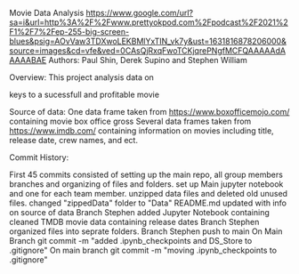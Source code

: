 Movie Data Analysis
https://www.google.com/url?sa=i&url=http%3A%2F%2Fwww.prettyokpod.com%2Fpodcast%2F2021%2F1%2F7%2Fep-255-big-screen-blues&psig=AOvVaw3TDXwoLEKBMlYxTIN_vk7y&ust=1631816878206000&source=images&cd=vfe&ved=0CAsQjRxqFwoTCKjqrePNgfMCFQAAAAAdAAAAABAE
Authors: Paul Shin, Derek Supino and Stephen William

Overview:
This project analysis data on 

keys to a sucessfull and profitable movie

Source of data:
One data frame taken from https://www.boxofficemojo.com/ containing movie box office gross
Several data frames taken from https://www.imdb.com/ containing information on movies including title, release date, crew names, and ect.  





Commit History:

First 45 commits consisted of setting up the main repo, all group members branches and organizing of files and folders. 
set up Main jupyter notebook and one for each team member. 
unzipped data files and deleted old unused files. 
changed "zippedData" folder to "Data"
README.md updated with info on source of data 
Branch Stephen added Jupyter Notebook containing cleaned TMDB movie data containing release dates
Branch Stephen organized files into seprate folders.
Branch Stephen push to main
On Main Branch git commit -m "added .ipynb_checkpoints and DS_Store to .gitignore"
On main branch git commit -m "moving .ipynb_checkpoints to .gitignore"



